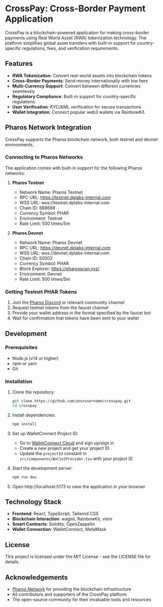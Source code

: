 # CrossPay: Cross-Border Payment Application

CrossPay is a blockchain-powered application for making cross-border payments using Real World Asset (RWA) tokenization technology. The platform simplifies global asset transfers with built-in support for country-specific regulations, fees, and verification requirements.

## Features

- **RWA Tokenization**: Convert real-world assets into blockchain tokens
- **Cross-Border Payments**: Send money internationally with low fees
- **Multi-Currency Support**: Convert between different currencies seamlessly
- **Regulatory Compliance**: Built-in support for country-specific regulations
- **User Verification**: KYC/AML verification for secure transactions
- **Wallet Integration**: Connect popular web3 wallets via RainbowKit.

## Pharos Network Integration

CrossPay supports the Pharos blockchain network, both testnet and devnet environments.

### Connecting to Pharos Networks

The application comes with built-in support for the following Pharos networks:

1. **Pharos Testnet**
   - Network Name: Pharos Testnet
   - RPC URL: https://testnet.dplabs-internal.com
   - WSS URL: wss://testnet.dplabs-internal.com
   - Chain ID: 688688
   - Currency Symbol: PHAR
   - Environment: Testnet
   - Rate Limit: 500 times/5m

2. **Pharos Devnet**
   - Network Name: Pharos Devnet
   - RPC URL: https://devnet.dplabs-internal.com
   - WSS URL: wss://devnet.dplabs-internal.com
   - Chain ID: 50002
   - Currency Symbol: PHAR
   - Block Explorer: https://pharosscan.xyz/
   - Environment: Devnet
   - Rate Limit: 500 times/5m

### Getting Testnet PHAR Tokens

1. Join the [Pharos Discord](https://discord.gg/pharos) or relevant community channel
2. Request testnet tokens from the faucet channel
3. Provide your wallet address in the format specified by the faucet bot
4. Wait for confirmation that tokens have been sent to your wallet

## Development

### Prerequisites

- Node.js (v14 or higher)
- npm or yarn
- Git

### Installation

1. Clone the repository:
   ```bash
   git clone https://github.com/yourusername/crosspay.git
   cd crosspay
   ```

2. Install dependencies:
   ```bash
   npm install
   ```

3. Set up WalletConnect Project ID:
   - Go to [WalletConnect Cloud](https://cloud.walletconnect.com/sign-in) and sign up/sign in
   - Create a new project and get your project ID
   - Update the `projectId` constant in `src/components/WalletProvider.tsx` with your project ID

4. Start the development server:
   ```bash
   npm run dev
   ```

5. Open http://localhost:5173 to view the application in your browser

## Technology Stack

- **Frontend**: React, TypeScript, Tailwind CSS
- **Blockchain Interaction**: wagmi, RainbowKit, viem
- **Smart Contracts**: Solidity, OpenZeppelin
- **Wallet Connection**: WalletConnect, MetaMask

## License

This project is licensed under the MIT License - see the LICENSE file for details.

## Acknowledgements

- [Pharos Network](https://pharosnetwork.xyz) for providing the blockchain infrastructure
- All contributors and supporters of the CrossPay platform
- The open-source community for their invaluable tools and resources
